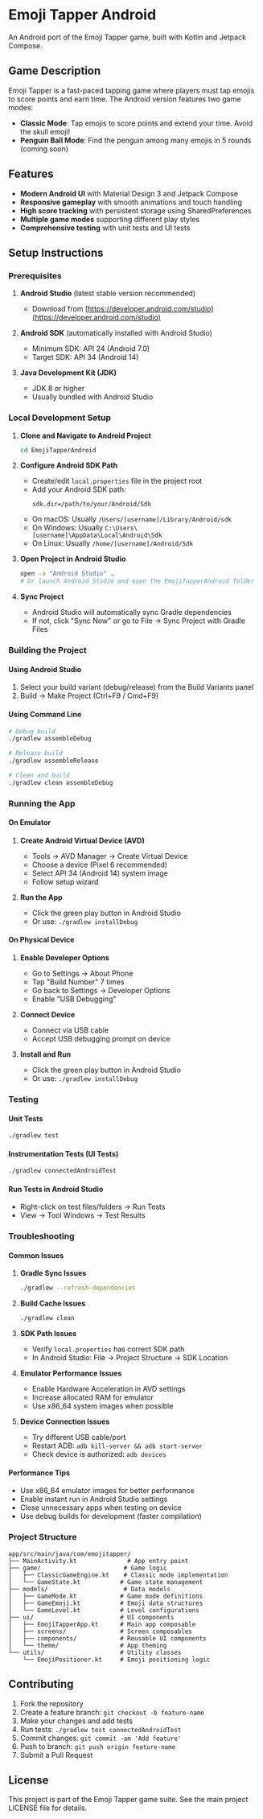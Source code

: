# Emoji Tapper Android

An Android port of the Emoji Tapper game, built with Kotlin and Jetpack Compose.

## Game Description

Emoji Tapper is a fast-paced tapping game where players must tap emojis to score points and earn time. The Android version features two game modes:

- **Classic Mode**: Tap emojis to score points and extend your time. Avoid the skull emoji!
- **Penguin Ball Mode**: Find the penguin among many emojis in 5 rounds (coming soon)

## Features

- **Modern Android UI** with Material Design 3 and Jetpack Compose
- **Responsive gameplay** with smooth animations and touch handling  
- **High score tracking** with persistent storage using SharedPreferences
- **Multiple game modes** supporting different play styles
- **Comprehensive testing** with unit tests and UI tests

## Setup Instructions

### Prerequisites

1. **Android Studio** (latest stable version recommended)
   - Download from [https://developer.android.com/studio](https://developer.android.com/studio)
   
2. **Android SDK** (automatically installed with Android Studio)
   - Minimum SDK: API 24 (Android 7.0)
   - Target SDK: API 34 (Android 14)

3. **Java Development Kit (JDK)**
   - JDK 8 or higher
   - Usually bundled with Android Studio

### Local Development Setup

1. **Clone and Navigate to Android Project**
   ```bash
   cd EmojiTapperAndroid
   ```

2. **Configure Android SDK Path**
   - Create/edit `local.properties` file in the project root
   - Add your Android SDK path:
     ```properties
     sdk.dir=/path/to/your/Android/Sdk
     ```
   - On macOS: Usually `/Users/[username]/Library/Android/sdk`
   - On Windows: Usually `C:\Users\[username]\AppData\Local\Android\Sdk`
   - On Linux: Usually `/home/[username]/Android/Sdk`

3. **Open Project in Android Studio**
   ```bash
   open -a "Android Studio" .
   # Or launch Android Studio and open the EmojiTapperAndroid folder
   ```

4. **Sync Project**
   - Android Studio will automatically sync Gradle dependencies
   - If not, click "Sync Now" or go to File → Sync Project with Gradle Files

### Building the Project

#### Using Android Studio
1. Select your build variant (debug/release) from the Build Variants panel
2. Build → Make Project (Ctrl+F9 / Cmd+F9)

#### Using Command Line
```bash
# Debug build
./gradlew assembleDebug

# Release build  
./gradlew assembleRelease

# Clean and build
./gradlew clean assembleDebug
```

### Running the App

#### On Emulator
1. **Create Android Virtual Device (AVD)**
   - Tools → AVD Manager → Create Virtual Device
   - Choose a device (Pixel 6 recommended)
   - Select API 34 (Android 14) system image
   - Follow setup wizard

2. **Run the App**
   - Click the green play button in Android Studio
   - Or use: `./gradlew installDebug`

#### On Physical Device
1. **Enable Developer Options**
   - Go to Settings → About Phone
   - Tap "Build Number" 7 times
   - Go back to Settings → Developer Options
   - Enable "USB Debugging"

2. **Connect Device**
   - Connect via USB cable
   - Accept USB debugging prompt on device

3. **Install and Run**
   - Click the green play button in Android Studio
   - Or use: `./gradlew installDebug`

### Testing

#### Unit Tests
```bash
./gradlew test
```

#### Instrumentation Tests (UI Tests)
```bash
./gradlew connectedAndroidTest
```

#### Run Tests in Android Studio
- Right-click on test files/folders → Run Tests
- View → Tool Windows → Test Results

### Troubleshooting

#### Common Issues

1. **Gradle Sync Issues**
   ```bash
   ./gradlew --refresh-dependencies
   ```

2. **Build Cache Issues**
   ```bash
   ./gradlew clean
   ```

3. **SDK Path Issues**
   - Verify `local.properties` has correct SDK path
   - In Android Studio: File → Project Structure → SDK Location

4. **Emulator Performance Issues**
   - Enable Hardware Acceleration in AVD settings
   - Increase allocated RAM for emulator
   - Use x86_64 system images when possible

5. **Device Connection Issues**
   - Try different USB cable/port
   - Restart ADB: `adb kill-server && adb start-server`
   - Check device is authorized: `adb devices`

#### Performance Tips

- Use x86_64 emulator images for better performance
- Enable instant run in Android Studio settings  
- Close unnecessary apps when testing on device
- Use debug builds for development (faster compilation)

### Project Structure

```
app/src/main/java/com/emojitapper/
├── MainActivity.kt              # App entry point
├── game/                       # Game logic
│   ├── ClassicGameEngine.kt    # Classic mode implementation  
│   └── GameState.kt           # Game state management
├── models/                     # Data models
│   ├── GameMode.kt            # Game mode definitions
│   ├── GameEmoji.kt           # Emoji data structures
│   └── GameLevel.kt           # Level configurations
├── ui/                        # UI components
│   ├── EmojiTapperApp.kt      # Main app composable
│   ├── screens/               # Screen composables
│   ├── components/            # Reusable UI components
│   └── theme/                 # App theming
└── utils/                     # Utility classes
    └── EmojiPositioner.kt     # Emoji positioning logic
```

## Contributing

1. Fork the repository
2. Create a feature branch: `git checkout -b feature-name`
3. Make your changes and add tests
4. Run tests: `./gradlew test connectedAndroidTest`
5. Commit changes: `git commit -am 'Add feature'`
6. Push to branch: `git push origin feature-name`
7. Submit a Pull Request

## License

This project is part of the Emoji Tapper game suite. See the main project LICENSE file for details.